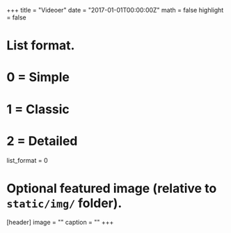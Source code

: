 +++
title = "Videoer"
date = "2017-01-01T00:00:00Z"
math = false
highlight = false

# List format.
#   0 = Simple
#   1 = Classic
#   2 = Detailed
list_format = 0

# Optional featured image (relative to `static/img/` folder).
[header]
image = ""
caption = ""
+++
